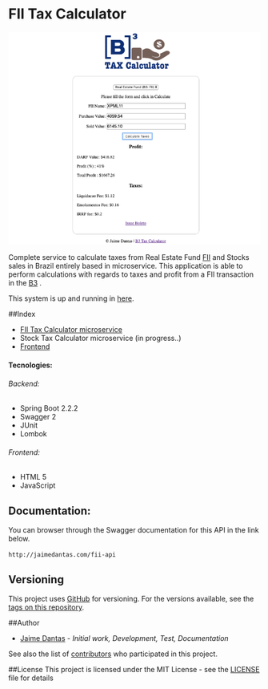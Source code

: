 # FII Tax Calculator
![FII Tax Calculator](documentation/images/application.png)

Complete service to calculate taxes from Real Estate Fund [FII](http://www.b3.com.br/en_us/products-and-services/trading/equities/real-estate-investment-funds-fii.htm)
 and Stocks sales in Brazil
entirely based in microservice.
This application is able to perform calculations with regards to taxes and 
profit from a FII transaction in the [B3](http://www.b3.com.br/en_us/)
.

This system is up and running in [here](http://jaimedantas.com/fii).


##Index
* [FII Tax Calculator microservice](fii-tax-calculator/README.md)
* Stock Tax Calculator microservice (in progress..)
* [Frontend](fii-tax-calculator/README.md)

#### Tecnologies:
###### Backend:
* Spring Boot 2.2.2
* Swagger 2
* JUnit 
* Lombok
###### Frontend:
* HTML 5
* JavaScript

## Documentation:
You can browser through the Swagger documentation for this API in the link below.

`http://jaimedantas.com/fii-api`

## Versioning
This project uses [GitHub](https://github.com/jaimedantas/fii-tax-calculator) for versioning.
 For the versions available, see the [tags on this repository]().

##Author
* [Jaime Dantas](https://jaimedantas.com/) -  _Initial work, Development, Test, Documentation_

See also the list of [contributors](CONTRIBUTORS.txt) who participated in this project.

##License
This project is licensed under the MIT License - see the [LICENSE](LICENSE) file for details